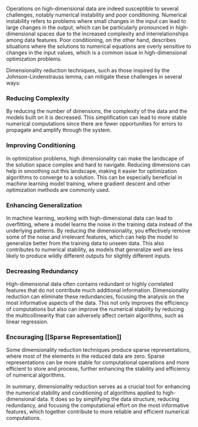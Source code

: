 Operations on high-dimensional data are indeed susceptible to several challenges, notably numerical instability and poor conditioning. Numerical instability refers to problems where small changes in the input can lead to large changes in the output, which can be particularly pronounced in high-dimensional spaces due to the increased complexity and interrelationships among data features. Poor conditioning, on the other hand, describes situations where the solutions to numerical equations are overly sensitive to changes in the input values, which is a common issue in high-dimensional optimization problems.

Dimensionality reduction techniques, such as those inspired by the Johnson-Lindenstrauss lemma, can mitigate these challenges in several ways:

### Reducing Complexity

By reducing the number of dimensions, the complexity of the data and the models built on it is decreased. This simplification can lead to more stable numerical computations since there are fewer opportunities for errors to propagate and amplify through the system.

### Improving Conditioning

In optimization problems, high dimensionality can make the landscape of the solution space complex and hard to navigate. Reducing dimensions can help in smoothing out this landscape, making it easier for optimization algorithms to converge to a solution. This can be especially beneficial in machine learning model training, where gradient descent and other optimization methods are commonly used.

### Enhancing Generalization

In machine learning, working with high-dimensional data can lead to overfitting, where a model learns the noise in the training data instead of the underlying patterns. By reducing the dimensionality, you effectively remove some of the noise and irrelevant features, which can help the model to generalize better from the training data to unseen data. This also contributes to numerical stability, as models that generalize well are less likely to produce wildly different outputs for slightly different inputs.

### Decreasing Redundancy

High-dimensional data often contains redundant or highly correlated features that do not contribute much additional information. Dimensionality reduction can eliminate these redundancies, focusing the analysis on the most informative aspects of the data. This not only improves the efficiency of computations but also can improve the numerical stability by reducing the multicollinearity that can adversely affect certain algorithms, such as linear regression.

### Encouraging [[Sparse Representation]]

Some dimensionality reduction techniques produce sparse representations, where most of the elements in the reduced data are zero. Sparse representations can be more stable for computational operations and more efficient to store and process, further enhancing the stability and efficiency of numerical algorithms.

In summary, dimensionality reduction serves as a crucial tool for enhancing the numerical stability and conditioning of algorithms applied to high-dimensional data. It does so by simplifying the data structure, reducing redundancy, and focusing the computational effort on the most informative features, which together contribute to more reliable and efficient numerical computations.